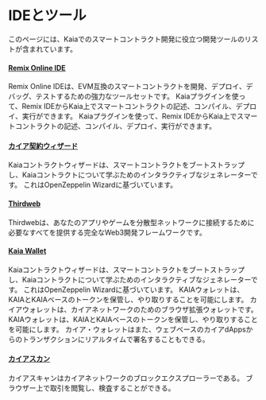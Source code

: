 # IDEとツール

このページには、Kaiaでのスマートコントラクト開発に役立つ開発ツールのリストが含まれています。

#### [Remix Online IDE](https://remix.ethereum.org/)<a href="#remix-ide" id="remix-ide"></a>

Remix Online IDEは、EVM互換のスマートコントラクトを開発、デプロイ、デバッグ、テストするための強力なツールセットです。 Kaiaプラグインを使って、Remix IDEからKaia上でスマートコントラクトの記述、コンパイル、デプロイ、実行ができます。 Kaiaプラグインを使って、Remix IDEからKaia上でスマートコントラクトの記述、コンパイル、デプロイ、実行ができます。

#### [カイア契約ウィザード](https://wizard.kaia.io)<a href="#kaia-contract-wizard" id="kaia-contract-wizard"></a>

Kaiaコントラクトウィザードは、スマートコントラクトをブートストラップし、Kaiaコントラクトについて学ぶためのインタラクティブなジェネレーターです。 これはOpenZeppelin Wizardに基づいています。

#### [Thirdweb](../deploy/thirdweb.md) <a href="#thirdweb" id="thirdweb"></a>

Thirdwebは、あなたのアプリやゲームを分散型ネットワークに接続するために必要なすべてを提供する完全なWeb3開発フレームワークです。

#### [Kaia Wallet](../../tools/wallets/kaia-wallet.md) <a href="#kaia-wallet" id="kaia-wallet"></a>

Kaiaコントラクトウィザードは、スマートコントラクトをブートストラップし、Kaiaコントラクトについて学ぶためのインタラクティブなジェネレーターです。 これはOpenZeppelin Wizardに基づいています。 KAIAウォレットは、KAIAとKAIAベースのトークンを保管し、やり取りすることを可能にします。 カイアウォレットは、カイアネットワークのためのブラウザ拡張ウォレットです。 KAIAウォレットは、KAIAとKAIAベースのトークンを保管し、やり取りすることを可能にします。 カイア・ウォレットはまた、ウェブベースのカイアdAppsからのトランザクションにリアルタイムで署名することもできる。

#### [カイアスカン](https://kaiascan.io/)<a href="#kaiascan" id="kaiascan"></a>

カイアスキャンはカイアネットワークのブロックエクスプローラーである。 ブラウザー上で取引を閲覧し、検査することができる。